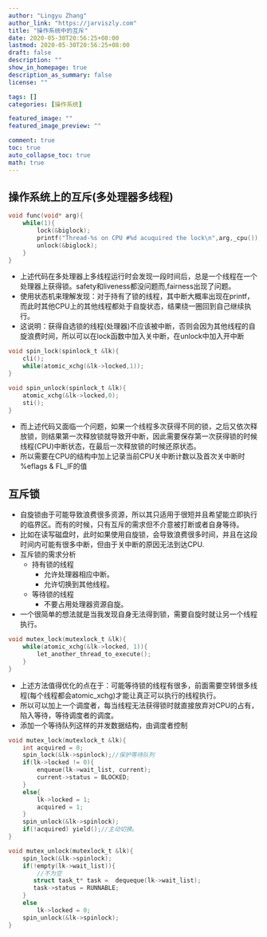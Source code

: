```yaml
---
author: "Lingyu Zhang"
author_link: "https://jarviszly.com"
title: "操作系统中的互斥"
date: 2020-05-30T20:56:25+08:00
lastmod: 2020-05-30T20:56:25+08:00
draft: false
description: ""
show_in_homepage: true
description_as_summary: false
license: ""

tags: []
categories: [操作系统]

featured_image: ""
featured_image_preview: ""

comment: true
toc: true
auto_collapse_toc: true
math: true
---
```


## 操作系统上的互斥(多处理器多线程)
```C
void func(void* arg){
    while(1){
        lock(&biglock);
        printf("Thread-%s on CPU #%d acuquired the lock\n",arg,_cpu());
        unlock(&biglock);
    }
}
```
- 上述代码在多处理器上多线程运行时会发现一段时间后，总是一个线程在一个处理器上获得锁。safety和liveness都没问题而,fairness出现了问题。
- 使用状态机来理解发现：对于持有了锁的线程，其中断大概率出现在printf，而此时其他CPU上的其他线程都处于自旋状态，结果绕一圈回到自己继续执行。
- 这说明：获得自选锁的线程(处理器)不应该被中断，否则会因为其他线程的自旋浪费时间，所以可以在lock函数中加入关中断，在unlock中加入开中断
```C
void spin_lock(spinlock_t &lk){
    cli();
    while(atomic_xchg(&lk->locked,1));
}

void spin_unlock(spinlock_t &lk){
    atomic_xchg(&lk->locked,0);
    sti();
}
```
- 而上述代码又面临一个问题，如果一个线程多次获得不同的锁，之后又依次释放锁，则结果第一次释放锁就导致开中断，因此需要保存第一次获得锁的时候线程(CPU)中断状态，在最后一次释放锁的时候还原状态。
- 所以需要在CPU的结构中加上记录当前CPU关中断计数以及首次关中断时 %eflags & FL\_IF的值

## 互斥锁
- 自旋锁由于可能导致浪费很多资源，所以其只适用于很短并且希望能立即执行的临界区。而有的时候，只有互斥的需求但不介意被打断或者自身等待。
- 比如在读写磁盘时，此时如果使用自旋锁，会导致浪费很多时间，并且在这段时间内可能有很多中断，但由于关中断的原因无法到达CPU.
- 互斥锁的需求分析
  - 持有锁的线程
    - 允许处理器相应中断。
    - 允许切换到其他线程。
  - 等待锁的线程
    - 不要占用处理器资源自旋。
- 一个很简单的想法就是当我发现自身无法得到锁，需要自旋时就让另一个线程执行。
```C
void mutex_lock(mutexlock_t &lk){
    while(atomic_xchg(&lk->locked, 1)){
        let_another_thread_to_execute();
    }
}
```
- 上述方法值得优化的点在于：可能等待锁的线程有很多，前面需要空转很多线程(每个线程都会atomic\_xchg)才能让真正可以执行的线程执行。
- 所以可以加上一个调度者，每当线程无法获得锁时就直接放弃对CPU的占有，陷入等待，等待调度者的调度。
- 添加一个等待队列这样的并发数据结构，由调度者控制
```c
void mutex_lock(mutexlock_t &lk){
    int acquired = 0;
    spin_lock(&lk->spinlock);//保护等待队列
    if(lk->locked != 0){
        enqueue(lk->wait_list, current);
        current->status = BLOCKED;
    }
    else{
        lk->locked = 1;
        acquired = 1;
    }
    spin_unlock(&lk->spinlock);
    if(!acquired) yield();//主动切换。
}

void mutex_unlock(mutexlock_t &lk){
    spin_lock(&lk->spinlock);
    if(!empty(lk->wait_list)){
        //不为空
       struct task_t* task =  dequeque(lk->wait_list);
       task->status = RUNNABLE;
    }
    else
        lk->locked = 0;
    spin_unlock(&lk->spinlock);
}

```